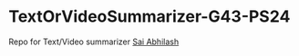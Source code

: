 # TextOrVideoSummarizer-G43-PS24
Repo for Text/Video summarizer
[Sai Abhilash]("https://youtu.be/x6KuoHihktM?si=UVsfwv2-Wja01GX2")
